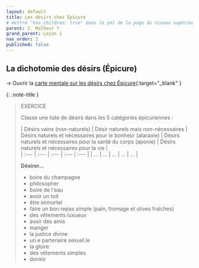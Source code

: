 ```yaml
---
layout: default
title: Les désirs chez Épicure
# mettre "has_children: true" dans le yml de la page du niveau supérieur
parent: 2. Malheur ?
grand_parent: Leçon 1
nav_order: 2
published: false
---
```

## La dichotomie des désirs (Épicure)
→ Ouvrir la [carte mentale sur les désirs chez Épicure](https://rollauda.github.io/schemas/cartes/desirs-epicure.html){:target="_blank" }

{: .note-title }
> EXERCICE
> 
> Classe une liste de désirs dans les 5 catégories épicuriennes :  
>
> | Désirs vains (non-naturels)  |  Désir naturels mais non-nécessaires  | Désirs naturels et nécessaires pour le bonheur (ataraxie)  |  Désirs naturels et nécessaires pour la santé du corps (aponie)  |  Désirs naturels et nécessaires pour la vie  |  
| :--- | :--- | :--- | :--- | :--- | 
| ...  |  ...  |  ... |  ...  |  ...  | 
>
> **Désirer...**
> - boire du champagne
> - philosopher
> - boire de l'eau
> - avoir un toit
> - être immortel
> - faire un bon repas simple (pain, fromage et olives fraîches)
> - des vêtements luxueux
> - avoir des amis
> - manger
> - la justice divine
> - un.e partenaire sexuel.le
> - la gloire
> - des vêtements simples
> - dormir




